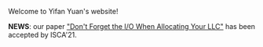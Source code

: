 Welcome to Yifan Yuan's website!

**NEWS**: our paper ["Don't Forget the I/O When Allocating Your LLC"](https://yifanyuan3.github.io/publication/iat) has been accepted by ISCA'21.

  <script type="text/javascript" id="clustrmaps" src="//cdn.clustrmaps.com/map_v2.js?cl=ffffff&w=200&t=n&d=zIqtdsu1r7tkmoW-xJcgXdfGBDQirskYDT15fjS7ZTA"></script>